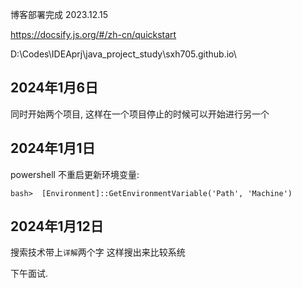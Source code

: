 博客部署完成 2023.12.15

https://docsify.js.org/#/zh-cn/quickstart

D:\Codes\IDEAprj\java_project_study\sxh705.github.io\

## 2024年1月6日

同时开始两个项目, 
这样在一个项目停止的时候可以开始进行另一个

## 2024年1月1日

powershell 不重启更新环境变量: 

```
bash>  [Environment]::GetEnvironmentVariable('Path', 'Machine')
```

## 2024年1月12日

搜索技术带上`详解`两个字 这样搜出来比较系统

下午面试. 
